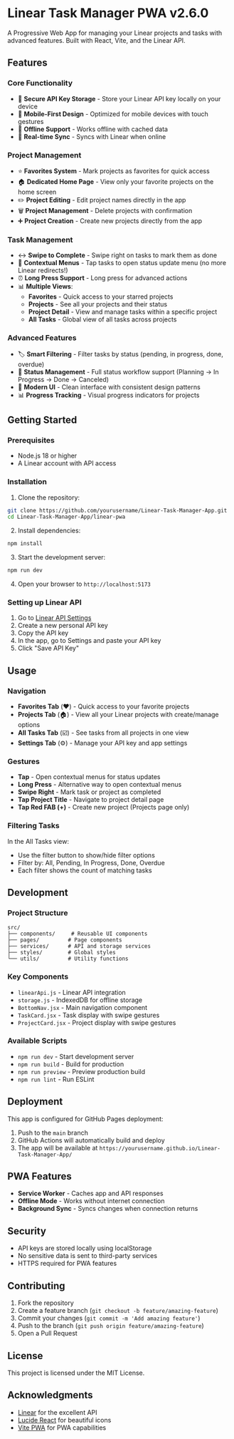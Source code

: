 # Linear Task Manager PWA v2.6.0


A Progressive Web App for managing your Linear projects and tasks with advanced features. Built with React, Vite, and the Linear API.

## Features

### Core Functionality
- 🔐 **Secure API Key Storage** - Store your Linear API key locally on your device
- 📱 **Mobile-First Design** - Optimized for mobile devices with touch gestures
- 🚀 **Offline Support** - Works offline with cached data
- 🔄 **Real-time Sync** - Syncs with Linear when online

### Project Management 
- ⭐ **Favorites System** - Mark projects as favorites for quick access
- 🏠 **Dedicated Home Page** - View only your favorite projects on the home screen
- ✏️ **Project Editing** - Edit project names directly in the app
- 🗑️ **Project Management** - Delete projects with confirmation
- ➕ **Project Creation** - Create new projects directly from the app

### Task Management
- ↔️ **Swipe to Complete** - Swipe right on tasks to mark them as done
- 📱 **Contextual Menus** - Tap tasks to open status update menu (no more Linear redirects!)
- ⏰ **Long Press Support** - Long press for advanced actions
- 📊 **Multiple Views**:
  - **Favorites** - Quick access to your starred projects
  - **Projects** - See all your projects and their status  
  - **Project Detail** - View and manage tasks within a specific project
  - **All Tasks** - Global view of all tasks across projects

### Advanced Features
- 🏷️ **Smart Filtering** - Filter tasks by status (pending, in progress, done, overdue)
- 🎯 **Status Management** - Full status workflow support (Planning → In Progress → Done → Canceled)
- 🎨 **Modern UI** - Clean interface with consistent design patterns
- 📊 **Progress Tracking** - Visual progress indicators for projects

## Getting Started

### Prerequisites

- Node.js 18 or higher
- A Linear account with API access

### Installation

1. Clone the repository:
```bash
git clone https://github.com/yourusername/Linear-Task-Manager-App.git
cd Linear-Task-Manager-App/linear-pwa
```

2. Install dependencies:
```bash
npm install
```

3. Start the development server:
```bash
npm run dev
```

4. Open your browser to `http://localhost:5173`

### Setting up Linear API

1. Go to [Linear API Settings](https://linear.app/settings/api)
2. Create a new personal API key
3. Copy the API key
4. In the app, go to Settings and paste your API key
5. Click "Save API Key"

## Usage

### Navigation

- **Favorites Tab** (❤️) - Quick access to your favorite projects
- **Projects Tab** (🏠) - View all your Linear projects with create/manage options
- **All Tasks Tab** (☑️) - See tasks from all projects in one view
- **Settings Tab** (⚙️) - Manage your API key and app settings

### Gestures

- **Tap** - Open contextual menus for status updates
- **Long Press** - Alternative way to open contextual menus
- **Swipe Right** - Mark task or project as completed
- **Tap Project Title** - Navigate to project detail page
- **Tap Red FAB (+)** - Create new project (Projects page only)

### Filtering Tasks

In the All Tasks view:
- Use the filter button to show/hide filter options
- Filter by: All, Pending, In Progress, Done, Overdue
- Each filter shows the count of matching tasks

## Development

### Project Structure

```
src/
├── components/     # Reusable UI components
├── pages/         # Page components
├── services/      # API and storage services  
├── styles/        # Global styles
└── utils/         # Utility functions
```

### Key Components

- `linearApi.js` - Linear API integration
- `storage.js` - IndexedDB for offline storage
- `BottomNav.jsx` - Main navigation component
- `TaskCard.jsx` - Task display with swipe gestures
- `ProjectCard.jsx` - Project display with swipe gestures

### Available Scripts

- `npm run dev` - Start development server
- `npm run build` - Build for production
- `npm run preview` - Preview production build
- `npm run lint` - Run ESLint

## Deployment

This app is configured for GitHub Pages deployment:

1. Push to the `main` branch
2. GitHub Actions will automatically build and deploy
3. The app will be available at `https://yourusername.github.io/Linear-Task-Manager-App/`

## PWA Features

- **Service Worker** - Caches app and API responses
- **Offline Mode** - Works without internet connection
- **Background Sync** - Syncs changes when connection returns

## Security

- API keys are stored locally using localStorage
- No sensitive data is sent to third-party services
- HTTPS required for PWA features

## Contributing

1. Fork the repository
2. Create a feature branch (`git checkout -b feature/amazing-feature`)
3. Commit your changes (`git commit -m 'Add amazing feature'`)
4. Push to the branch (`git push origin feature/amazing-feature`)
5. Open a Pull Request

## License

This project is licensed under the MIT License.

## Acknowledgments

- [Linear](https://linear.app) for the excellent API
- [Lucide React](https://lucide.dev) for beautiful icons
- [Vite PWA](https://vite-pwa-org.netlify.app) for PWA capabilities
